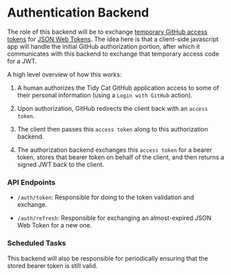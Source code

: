 # Authentication Backend

The role of this backend will be to exchange [temporary GitHub access
tokens][1] for [JSON Web Tokens][2]. The idea here is that a client-side
javascript app will handle the initial GitHub authorization portion, after
which it communicates with this backend to exchange that temporary access code
for a JWT.

A high level overview of how this works:

1. A human authorizes the Tidy Cat GitHub application access to some of their
   personal information (using a `Login with GitHub` action).

1. Upon authorization, GitHub redirects the client back with an `access token`.

1. The client then passes this `access token` along to this authorization
   backend.

1. The authorization backend exchanges this `access token` for a bearer token,
   stores that bearer token on behalf of the client, and then returns a signed
   JWT back to the client.


### API Endpoints

- `/auth/token`: Responsible for doing to the token validation and exchange.

- `/auth/refresh`: Responsible for exchanging an almost-expired JSON Web Token
for a new one.


### Scheduled Tasks

This backend will also be responsible for periodically ensuring that the stored
bearer token is still valid.


[1]: https://developer.github.com/v3/oauth/#web-application-flow
[2]: https://jwt.io
